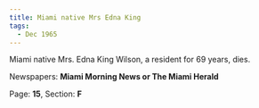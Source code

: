 ```yaml
---  
title: Miami native Mrs Edna King  
tags:  
  - Dec 1965  
---  
```

  
Miami native Mrs. Edna King Wilson, a resident for 69 years, dies.  
  
Newspapers: **Miami Morning News or The Miami Herald**  
  
Page: **15**, Section: **F** 
